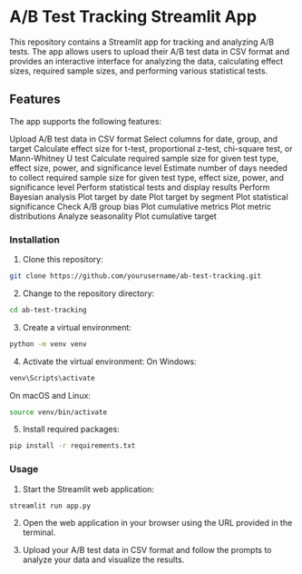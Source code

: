 # A/B Test Tracking Streamlit App

This repository contains a Streamlit app for tracking and analyzing A/B tests. The app allows users to upload their A/B test data in CSV format and provides an interactive interface for analyzing the data, calculating effect sizes, required sample sizes, and performing various statistical tests.

## Features

The app supports the following features:

Upload A/B test data in CSV format
Select columns for date, group, and target
Calculate effect size for t-test, proportional z-test, chi-square test, or Mann-Whitney U test
Calculate required sample size for given test type, effect size, power, and significance level
Estimate number of days needed to collect required sample size for given test type, effect size, power, and significance level
Perform statistical tests and display results
Perform Bayesian analysis
Plot target by date
Plot target by segment
Plot statistical significance
Check A/B group bias
Plot cumulative metrics
Plot metric distributions
Analyze seasonality
Plot cumulative target


### Installation

1. Clone this repository:
```bash
git clone https://github.com/yourusername/ab-test-tracking.git
```

2. Change to the repository directory:
```bash
cd ab-test-tracking
```
3. Create a virtual environment:
```bash
python -m venv venv
```

4. Activate the virtual environment:
On Windows:
```bash
venv\Scripts\activate
```

On macOS and Linux:
```bash
source venv/bin/activate
```

5. Install required packages:
```bash
pip install -r requirements.txt
```



### Usage

1. Start the Streamlit web application:
```bash
streamlit run app.py
```

2. Open the web application in your browser using the URL provided in the terminal.

3. Upload your A/B test data in CSV format and follow the prompts to analyze your data and visualize the results.






